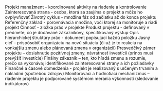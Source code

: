 Projekt manažment - koordinované aktivity na riadenie a kontrolovanie
Zainteresovaná strana - osoba, ktorá sa zaujíma o projekt a môže ho ovplyvňovať
Životný cyklus - množina fáz od začiatku až do konca projektu
Referenčný základ - porovnávacia množina, voči ktorej sa monitoruje a riadi projekt
Činnosť - zložka prác v projekte
Produkt projektu - definovaný v predmete, čo je dodávané zákazníkovy, špecifikovaný výstup
Opis hierarchickej štruktúry prác - dokument popisujúci každú položku
Jasný cieľ – prispôsobiť organizáciu na novú situáciu (či už je to reakcia na vonkajšiu zmenu alebo plánovaná zmena v organizácii) 
Presvedčivý zámer projektu – dosiahnutie pozitívnej zmeny, návratnosť investícií (prínos musí prevýšiť investície) 
Finálny zákazník – ten, kto hľadá zmenu a rozumie, prečo sa vykonáva; identifikované zainteresované strany a ich požiadavky 
Finančné a časové obmedzenia - projekt je realizovaný s určeným trvaním a nákladmi (spotrebou zdrojov) 
Monitorovací a hodnotiaci mechanizmus – riadenie projektu je podporované systémom merania výkonnosti (sledovanie indikátorov)